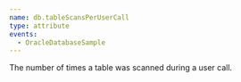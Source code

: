 ```yaml
---
name: db.tableScansPerUserCall
type: attribute
events:
  - OracleDatabaseSample
---
```


The number of times a table was scanned during a user call.